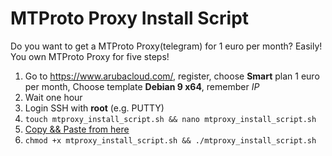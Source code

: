 # MTProto Proxy Install Script

Do you want to get a MTProto Proxy(telegram) for 1 euro per month? Easily!
You own MTProto Proxy for five steps!

1. Go to https://www.arubacloud.com/, register, choose **Smart** plan 1 euro per month, Choose template **Debian 9 x64**, remember *IP*
2. Wait one hour
2. Login SSH with **root** (e.g. PUTTY)
3. `touch mtproxy_install_script.sh && nano mtproxy_install_script.sh`
4. [Copy && Paste from here ](https://raw.githubusercontent.com/SatoshiNakamotoOfficial/MTProxyInstallScript/master/mtproxy_install_script.sh)
5. `chmod +x mtproxy_install_script.sh && ./mtproxy_install_script.sh`

